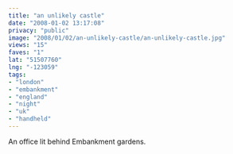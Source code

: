 ```yaml
---
title: "an unlikely castle"
date: "2008-01-02 13:17:08"
privacy: "public"
image: "2008/01/02/an-unlikely-castle/an-unlikely-castle.jpg"
views: "15"
faves: "1"
lat: "51507760"
lng: "-123059"
tags:
- "london"
- "embankment"
- "england"
- "night"
- "uk"
- "handheld"
---
```

An office lit behind Embankment gardens.
